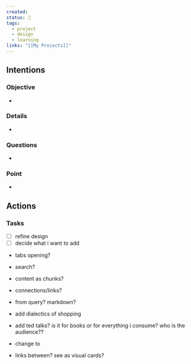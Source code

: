 ```yaml
---
created: 
status: 🔵
tags:
  - project
  - design
  - learning
links: "[[My Projects]]"
---
```

## Intentions
### Objective
- 
### Details
- 
### Questions
- 
### Point
- 
## Actions
### Tasks
- [ ] refine design
- [ ] decide what i want to add

- tabs opening? 
- search? 
- content as chunks? 
- connections/links?
- from query? markdown?

- add dialectics of shopping
- add ted talks? is it for books or for everything i consume? who is the audience??
- change to 
- links between? see as visual cards?
